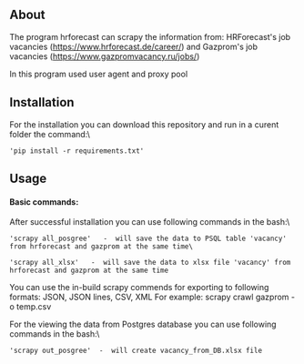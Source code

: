 ## About

The program hrforecast can scrapy the information from:
 	HRForecast's job vacancies (https://www.hrforecast.de/career/)
	and Gazprom's job vacancies (https://www.gazpromvacancy.ru/jobs/)

In this program used user agent and proxy pool

## Installation

For the installation you can download this repository and run in a curent folder the command:\

	'pip install -r requirements.txt'

## Usage

#### Basic commands:

After successful installation you can use following commands in the bash:\

	'scrapy all_posgree'   -  will save the data to PSQL table 'vacancy' from hrforecast and gazprom at the same time\

	'scrapy all_xlsx'   -  will save the data to xlsx file 'vacancy' from hrforecast and gazprom at the same time

You can use the in-build scrapy commends for exporting to following formats: JSON, JSON lines, CSV, XML
For example: scrapy crawl gazprom -o temp.csv

For the viewing the data from Postgres database you can use following commands in the bash:\

	'scrapy out_posgree'  -  will create vacancy_from_DB.xlsx file